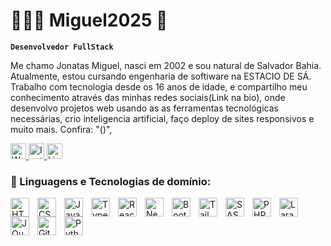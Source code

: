 # 👩🏻‍💻 Miguel2025 👻

**`Desenvolvedor FullStack`**

Me chamo Jonatas Miguel, nasci em 2002 e sou natural de Salvador Bahia. Atualmente, estou cursando engenharia de softiware na ESTACIO DE SÁ. Trabalho com tecnologia desde os 16 anos de idade, e compartilho meu conhecimento através das minhas redes sociais(Link na bio), onde desenvolvo projetos web usando as as ferramentas tecnológicas necessárias, crio inteligencia artificial, faço deploy de sites responsivos e muito mais. Confira:
"([](https://www.instagram.com/miguel.santos_9_?igsh=NTlvc2kwa3p1bXpi))", 

<p text-align="left">
    <a href="https://wa.me/qr/LBBUGNC4FUPDM1">
        <img 
            alt="Whatsapp" 
            title="Me contate" 
            src="https://custom-icon-badges.demolab.com/badge/Whatsapp-green.svg?logo=phone&logoColor=white"
            style="height: 25px;"
        />
    </a>
    <a href="https://www.instagram.com/miguel.santos_9_?igsh=NTlvc2kwa3p1bXpi">
        <img 
            alt="Instagram" 
            title="Me segue" 
            src="https://custom-icon-badges.demolab.com/badge/-Instagram-red?style=for-the-badge&logo=mention&logoColor=white"
            style="height: 25px;"
            />
    </a> 
 
  <a href="https://www.linkedin.com/in/jonatas-miguel-santos-112318266?utm_source=share&utm_campaign=share_via&utm_content=profile&utm_medium=android_app">
        <img 
            alt="LinkedIn" 
            title="Me acompanhe" 
            src="https://custom-icon-badges.demolab.com/badge/-LinkedIn-plum?style=for-the-badge&logo=comment-discussion&logoColor=black"
          style="height: 25px;"
        />
    </a>
</p> 



### 🤖 Linguagens e Tecnologias de domínio:

<img 
    align="left" 
    alt="HTML"
    title="HTML" 
    width="30px" 
    style="padding-right: 10px;" 
    src="https://cdn.jsdelivr.net/gh/devicons/devicon@latest/icons/html5/html5-original.svg" 
/>
<img 
    align="left" 
    alt="CSS" 
    title="CSS"
    width="30px" 
    style="padding-right: 10px;" 
    src="https://cdn.jsdelivr.net/gh/devicons/devicon@latest/icons/css3/css3-original.svg" 
/>
<img 
    align="left" 
    alt="JavaScript" 
    title="JavaScript"
    width="30px" 
    style="padding-right: 10px;" 
    src="https://cdn.jsdelivr.net/gh/devicons/devicon@latest/icons/javascript/javascript-original.svg" 
/>
<img 
    align="left" 
    alt="TypeScript"
    title="TypeScript" 
    width="30px" 
    style="padding-right: 10px;" 
    src="https://cdn.jsdelivr.net/gh/devicons/devicon@latest/icons/typescript/typescript-original.svg" 
/>
<img 
    align="left" 
    alt="React"
    title="React" 
    width="30px" 
    style="padding-right: 10px;" 
    src="https://cdn.jsdelivr.net/gh/devicons/devicon@latest/icons/react/react-original.svg" 
/>
<img 
    align="left" 
    alt="Next.js" 
    title="Next.js"
    width="30px" 
    style="padding-right: 10px;" 
    src="https://cdn.jsdelivr.net/gh/devicons/devicon@latest/icons/nextjs/nextjs-original.svg" 
/>
<img 
    align="left" 
    alt="Bootstrap"
    title="Bootstrap" 
    width="30px" 
    style="padding-right: 10px;" 
    src="https://cdn.jsdelivr.net/gh/devicons/devicon@latest/icons/bootstrap/bootstrap-original.svg" 
/>
<img 
    align="left" 
    alt="Tailwind" 
    title="Tailwind"
    width="30px" 
    style="padding-right: 10px;" 
    src="https://cdn.jsdelivr.net/gh/devicons/devicon@latest/icons/tailwindcss/tailwindcss-original.svg" 
/>
<img 
    align="left" 
    alt="SASS" 
    title="SASS"
    width="30px" 
    style="padding-right: 10px;" 
    src="https://cdn.jsdelivr.net/gh/devicons/devicon@latest/icons/sass/sass-original.svg" 
/>
<img 
    align="left" 
    alt="PHP" 
    title="PHP"
    width="30px" 
    style="padding-right: 10px;" 
    src="https://cdn.jsdelivr.net/gh/devicons/devicon@latest/icons/php/php-original.svg" 
/>
<img 
    align="left" 
    alt="Laravel" 
    title="Laravel"
    width="30px" 
    style="padding-right: 10px;" 
    src="https://cdn.jsdelivr.net/gh/devicons/devicon@latest/icons/laravel/laravel-original.svg" 
/>
<img 
    align="left" 
    alt="JQuery" 
    title="JQuery"
    width="30px" 
    style="padding-right: 10px;" 
    src="https://cdn.jsdelivr.net/gh/devicons/devicon@latest/icons/jquery/jquery-original.svg" 
/>
<img 
    align="left" 
    alt="Git" 
    title="Git"
    width="30px" 
    style="padding-right: 10px;" 
    src="https://cdn.jsdelivr.net/gh/devicons/devicon@latest/icons/git/git-original.svg" 
/>
<img 
    align="left" 
    alt="Python" 
    title="Python"
    width="30px" 
    style="padding-right: 10px;" 
    src="https://cdn.jsdelivr.net/gh/devicons/devicon@latest/icons/python/python-original.svg" 
/>

<br/>
<br/>

<!-- ### 📊 Estatísticas

<p>
  <img 
    align="left" 
    alt="GitHub Stats" 
    height="200" 
    style="padding-right: 10px;" 
    src="https://github-readme-stats.vercel.app/api?username=Larissakich&show_icons=true&theme=tokyonight&include_all_commits=true&locale=pt-br" 
  />

<img 
      align="left" 
      alt="GitHub Stats" 
      height="200" 
      src="https://github-readme-stats.vercel.app/api/top-langs/?username=larissakich&theme=tokyonight&layout=compact&custom_title=Tecnologias&langs_count=9" 
  /> -->
